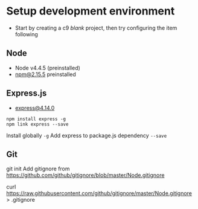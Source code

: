 # Setup development environment
+ Start by creating a c9 *blank* project, then try configuring the item following
## Node
+ Node v4.4.5 (preinstalled)
+ npm@2.15.5 preinstalled
## Express.js
+ express@4.14.0
```
npm install express -g
npm link express --save
```
Install globally `-g`
Add express to package.js dependency `--save`

## Git

git init
Add gitignore from https://github.com/github/gitignore/blob/master/Node.gitignore

curl https://raw.githubusercontent.com/github/gitignore/master/Node.gitignore > .gitignore

